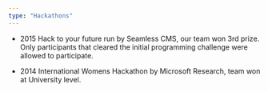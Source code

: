 ```yaml
---
type: "Hackathons"
---
```


* 2015 Hack to your future run by Seamless CMS, our team won 3rd prize. Only participants that cleared the initial programming challenge were allowed to participate.

* 2014 International Womens Hackathon by Microsoft Research, team won at University level.
